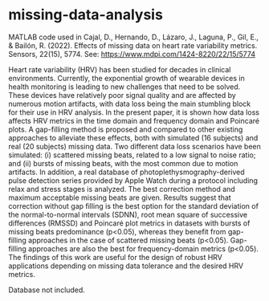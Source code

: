 # missing-data-analysis

MATLAB code used in Cajal, D., Hernando, D., Lázaro, J., Laguna, P., Gil, E., & Bailón, R. (2022). Effects of missing data on heart rate variability metrics. Sensors, 22(15), 5774.
See: https://www.mdpi.com/1424-8220/22/15/5774

Heart rate variability (HRV) has been studied for decades in clinical environments. Currently, the exponential growth of wearable devices in health monitoring is leading to new challenges that need to be solved. These devices have relatively poor signal quality and are affected by numerous motion artifacts, with data loss being the main stumbling block for their use in HRV analysis. In the present paper, it is shown how data loss affects HRV metrics in the time domain and frequency domain and Poincaré plots. A gap-filling method is proposed and compared to other existing approaches to alleviate these effects, both with simulated (16 subjects) and real (20 subjects) missing data. Two different data loss scenarios have been simulated: (i) scattered missing beats, related to a low signal to noise ratio; and (ii) bursts of missing beats, with the most common due to motion artifacts. In addition, a real database of photoplethysmography-derived pulse detection series provided by Apple Watch during a protocol including relax and stress stages is analyzed. The best correction method and maximum acceptable missing beats are given. Results suggest that correction without gap filling is the best option for the standard deviation of the normal-to-normal intervals (SDNN), root mean square of successive differences (RMSSD) and Poincaré plot metrics in datasets with bursts of missing beats predominance (p<0.05), whereas they benefit from gap-filling approaches in the case of scattered missing beats (p<0.05). Gap-filling approaches are also the best for frequency-domain metrics (p<0.05). The findings of this work are useful for the design of robust HRV applications depending on missing data tolerance and the desired HRV metrics.

Database not included.
